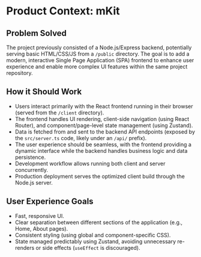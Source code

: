 # Product Context: mKit

## Problem Solved

The project previously consisted of a Node.js/Express backend, potentially serving basic HTML/CSS/JS from a `/public` directory. The goal is to add a modern, interactive Single Page Application (SPA) frontend to enhance user experience and enable more complex UI features within the same project repository.

## How it Should Work

-   Users interact primarily with the React frontend running in their browser (served from the `/client` directory).
-   The frontend handles UI rendering, client-side navigation (using React Router), and component/page-level state management (using Zustand).
-   Data is fetched from and sent to the backend API endpoints (exposed by the `src/server.ts` code, likely under an `/api/` prefix).
-   The user experience should be seamless, with the frontend providing a dynamic interface while the backend handles business logic and data persistence.
-   Development workflow allows running both client and server concurrently.
-   Production deployment serves the optimized client build through the Node.js server.

## User Experience Goals

-   Fast, responsive UI.
-   Clear separation between different sections of the application (e.g., Home, About pages).
-   Consistent styling (using global and component-specific CSS).
-   State managed predictably using Zustand, avoiding unnecessary re-renders or side effects (`useEffect` is discouraged).
